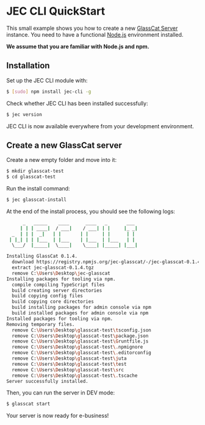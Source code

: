 # JEC CLI QuickStart

This small example shows you how to create a new [GlassCat Server](./docs/reference/glasscat/glasscat-server) instance. You need to have a functional [Node.js](https://nodejs.org/) environment installed.

**We assume that you are familiar with Node.js and npm.**

## Installation

Set up the JEC CLI module with:

```bash
$ [sudo] npm install jec-cli -g
```
Check whether JEC CLI has been installed successfully:

```bash
$ jec version
```

JEC CLI is now available everywhere from your development environment.

## Create a new GlassCat server

Create a new empty folder and move into it:

```bash
$ mkdir glasscat-test
$ cd glasscat-test
```

Run the install command:

```bash
$ jec glasscat-install
```

At the end of the install process, you should see the following logs:

```bash
      _   _____    ____      ____   _       ___
     | | | ____|  / ___|    / ___| | |     |_ _|
  _  | | |  _|   | |       | |     | |      | |
 | |_| | | |___  | |___    | |___  | |___   | |
  \___/  |_____|  \____|    \____| |_____| |___|

Installing GlassCat 0.1.4.
  download https://registry.npmjs.org/jec-glasscat/-/jec-glasscat-0.1.4.tgz
  extract jec-glasscat-0.1.4.tgz
  remove C:\Users\Desktop\jec-glasscat
Installing packages for tooling via npm.
  compile compiling TypeScript files
  build creating server directories
  build copying config files
  build copying core directories
  build installing packages for admin console via npm
  build installed packages for admin console via npm
Installed packages for tooling via npm.
Removing temporary files.
  remove C:\Users\Desktop\glasscat-test\tsconfig.json
  remove C:\Users\Desktop\glasscat-test\package.json
  remove C:\Users\Desktop\glasscat-test\Gruntfile.js
  remove C:\Users\Desktop\glasscat-test\.npmignore
  remove C:\Users\Desktop\glasscat-test\.editorconfig
  remove C:\Users\Desktop\glasscat-test\juta
  remove C:\Users\Desktop\glasscat-test\test
  remove C:\Users\Desktop\glasscat-test\src
  remove C:\Users\Desktop\glasscat-test\.tscache
Server successfully installed.
```

Then, you can run the server in DEV mode:

```bash
$ glasscat start
```

Your server is now ready for e-business!
